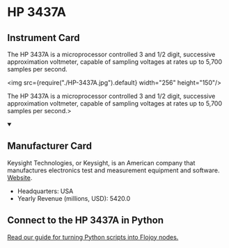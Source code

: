 
# HP 3437A

## Instrument Card

<div className="flex">

<div>

The HP 3437A is a microprocessor controlled 3 and 1/2 digit, successive approximation voltmeter, capable of sampling voltages at rates up to 5,700 samples per second.

</div>

<img src={require("./HP-3437A.jpg").default} width="256" height="150"/>

</div>

The HP 3437A is a microprocessor controlled 3 and 1/2 digit, successive approximation voltmeter, capable of sampling voltages at rates up to 5,700 samples per second.>

<details open>
<summary><h2>Manufacturer Card</h2></summary>

Keysight Technologies, or Keysight, is an American company that manufactures electronics test and measurement equipment and software. <a href="https://www.keysight.com/us/en/home.html">Website</a>.

<ul>
  <li>Headquarters: USA</li>
  <li>Yearly Revenue (millions, USD): 5420.0</li>
</ul>
</details>

## Connect to the HP 3437A in Python

[Read our guide for turning Python scripts into Flojoy nodes.](https://docs.flojoy.ai/custom-nodes/creating-custom-node/)


